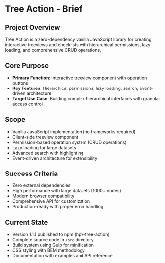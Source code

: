 # Tree Action - Brief

## Project Overview
Tree Action is a zero-dependency vanilla JavaScript library for creating interactive treeviews and checklists with hierarchical permissions, lazy loading, and comprehensive CRUD operations.

## Core Purpose
- **Primary Function**: Interactive treeview component with operation buttons
- **Key Features**: Hierarchical permissions, lazy loading, search, event-driven architecture
- **Target Use Case**: Building complex hierarchical interfaces with granular access control

## Scope
- Vanilla JavaScript implementation (no frameworks required)
- Client-side treeview component
- Permission-based operation system (CRUD operations)
- Lazy loading for large datasets
- Advanced search with highlighting
- Event-driven architecture for extensibility

## Success Criteria
- Zero external dependencies
- High performance with large datasets (1000+ nodes)
- Modern browser compatibility
- Comprehensive API for customization
- Production-ready with proper error handling

## Current State
- Version 1.1.1 published to npm (hpv-tree-action)
- Complete source code in `/src` directory
- Build system using Gulp for minification
- CSS styling with BEM methodology
- Documentation with examples and API reference